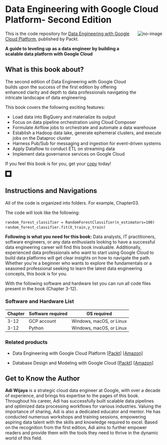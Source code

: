 # Data Engineering with Google Cloud Platform- Second Edition

<a href="https://www.packtpub.com/product/data-engineering-with-google-cloud-platform-second-edition/9781835080115"><img src="https://content.packt.com/_/image/original/B21389/cover_image_large.jpg" alt="no-image" height="256px" align="right"></a>

This is the code repository for [Data Engineering with Google Cloud Platform](https://www.packtpub.com/product/data-engineering-with-google-cloud-platform-second-edition/9781835080115), published by Packt.

**A guide to leveling up as a data engineer by building a scalable data platform with Google Cloud**

## What is this book about?
The second edition of Data Engineering with Google Cloud builds upon the success of the first edition by offering enhanced clarity and depth to data professionals navigating the intricate landscape of data engineering.

This book covers the following exciting features:
* Load data into BigQuery and materialize its output
* Focus on data pipeline orchestration using Cloud Composer
* Formulate Airflow jobs to orchestrate and automate a data warehouse
* Establish a Hadoop data lake, generate ephemeral clusters, and execute jobs on the Dataproc cluster
* Harness Pub/Sub for messaging and ingestion for event-driven systems
* Apply Dataflow to conduct ETL on streaming data
* Implement data governance services on Google Cloud

If you feel this book is for you, get your [copy](https://www.amazon.com/Data-Engineering-Google-Cloud-Platform/dp/1835080111/ref=sr_1_2_sspa?crid=3UTTDTFJZT32&dib=eyJ2IjoiMSJ9._iIsXJi4JViSUicYfGZZQSZn0jR9eoXjWi5aZPbnbAEnx7cgx6FH7rhkW9vK-UjhxN_xLJ03wSZPlIfm82zRaQgsNW67ZpaOVLQ18-FcmTfEkXQu8lKr1Bumt15MXxwj0sJzlqexidccrfhju3XpGUKm-e_FEoBx-3jZQPavQ9CUIAH7adQXJVC9dwoz_IPkikY56OPpD81sqdW6Z_ik8U5RJ4ZRzmaCRlhJK6nh-UY.xN5mtrEB2A8dD8aalIZ5ltjx41R4VEvgke7T_P1lx7Y&dib_tag=se&keywords=Data+Engineering+with+Google+Cloud+Platform&qid=1715851853&sprefix=data+engineering+with+google+cloud+platform%2Caps%2C869&sr=8-2-spons&sp_csd=d2lkZ2V0TmFtZT1zcF9hdGY&psc=1) today!

<a href="https://www.packtpub.com/?utm_source=github&utm_medium=banner&utm_campaign=GitHubBanner"><img src="https://raw.githubusercontent.com/PacktPublishing/GitHub/master/GitHub.png" 
alt="https://www.packtpub.com/" border="5" /></a>

## Instructions and Navigations
All of the code is organized into folders. For example, Chapter03.

The code will look like the following:
```
random_forest_classifier = RandomForestClassifier(n_estimators=100)
random_forest_classifier.fit(X_train,y_train)

```

**Following is what you need for this book:**
Data analysts, IT practitioners, software engineers, or any data enthusiasts looking to have a successful data engineering career will find this book invaluable. Additionally, experienced data professionals who want to start using Google Cloud to build data platforms will get clear insights on how to navigate the path. Whether you're a beginner who wants to explore the fundamentals or a seasoned professional seeking to learn the latest data engineering concepts, this book is for you.

With the following software and hardware list you can run all code files present in the book (Chapter 3-12).
### Software and Hardware List
| Chapter | Software required | OS required |
| -------- | ------------------------------------ | ----------------------------------- |
| 3-12 | GCP account | Windows, macOS, or Linux |
| 3-12 | Python |  Windows, macOS, or Linux |

### Related products
* Data Engineering with Google Cloud Platform [[Packt]](https://www.packtpub.com/product/data-engineering-with-google-cloud-platform/9781800561328) [[Amazon]](https://www.amazon.com/Data-Engineering-Google-Cloud-Platform/dp/1800561326/ref=sr_1_1?crid=3UTTDTFJZT32&dib=eyJ2IjoiMSJ9._iIsXJi4JViSUicYfGZZQSZn0jR9eoXjWi5aZPbnbAEnx7cgx6FH7rhkW9vK-UjhxN_xLJ03wSZPlIfm82zRaQgsNW67ZpaOVLQ18-FcmTfEkXQu8lKr1Bumt15MXxwj0sJzlqexidccrfhju3XpGUKm-e_FEoBx-3jZQPavQ9CUIAH7adQXJVC9dwoz_IPkikY56OPpD81sqdW6Z_ik8U5RJ4ZRzmaCRlhJK6nh-UY.xN5mtrEB2A8dD8aalIZ5ltjx41R4VEvgke7T_P1lx7Y&dib_tag=se&keywords=Data+Engineering+with+Google+Cloud+Platform&qid=1715855429&sprefix=data+engineering+with+google+cloud+platform%2Caps%2C869&sr=8-1)

* Database Design and Modeling with Google Cloud [[Packt]](https://www.packtpub.com/product/database-design-and-modeling-with-google-cloud/9781804611456) [[Amazon]](https://www.amazon.com/Database-Design-Modeling-Google-Cloud/dp/180461145X/ref=sr_1_1?crid=16CRV87FJY7GM&dib=eyJ2IjoiMSJ9.gFibaJXr411zBAEj7fGgPqoBYjnQDAn8VbMp4BUQMJgQF8ps6oLhA3TUJ1TBHsEppB8F0ynBzFFzSz_WqC8UN3ZNWBQfXnGlNlZDMOF3LVJUNb0K1ADOt82kZRmJiNTbp8dRzakF8qe6WmhaaXIvDtePomks8UTQiZyBiRyNswitzQUehF6tAus_d4AgvHKi3APRfUGHkPaQyG45vJGaOCE_YCPFFzVLYMHAkYbENlA.lSB9Ge6ryyOVqxwCuU3HHxmG4DF6s-dumRzHWGDjjmg&dib_tag=se&keywords=Database+Design+and+Modeling+with+Google+Cloud&qid=1715855560&sprefix=database+design+and+modeling+with+google+cloud%2Caps%2C559&sr=8-1)

## Get to Know the Author
**Adi Wijaya**
is a strategic cloud data engineer at Google, with over a decade of experience, and brings his expertise to the pages of this book. Throughout his career, Adi has successfully built scalable data pipelines and optimized data processing workflows for various industries. Valuing the importance of sharing, Adi is also a dedicated educator and mentor. He has conducted numerous workshops and training sessions, empowering aspiring data talent with the skills and knowledge required to excel. Based on the recognition from the first edition, Adi aims to further empower readers and provide them with the tools they need to thrive in the dynamic world of this field.
